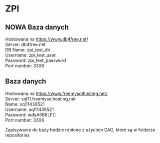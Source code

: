 # ZPI

## NOWA Baza danych
Hostowana na https://www.db4free.net/  
Server: db4free.net  
DB Name: zpi_test_db  
Username: zpi_test_user  
Password: zpi_test_password  
Port number: 3306  

## Baza danych
Hostowana na https://www.freemysqlhosting.net/  
Server: sql11.freemysqlhosting.net  
Name: sql11439521  
Username: sql11439521  
Password: wdsA5B6LFC  
Port number: 3306  

Zapisywanie do bazy bedzie robione z użyciem DAO, które są w folderze repositories
